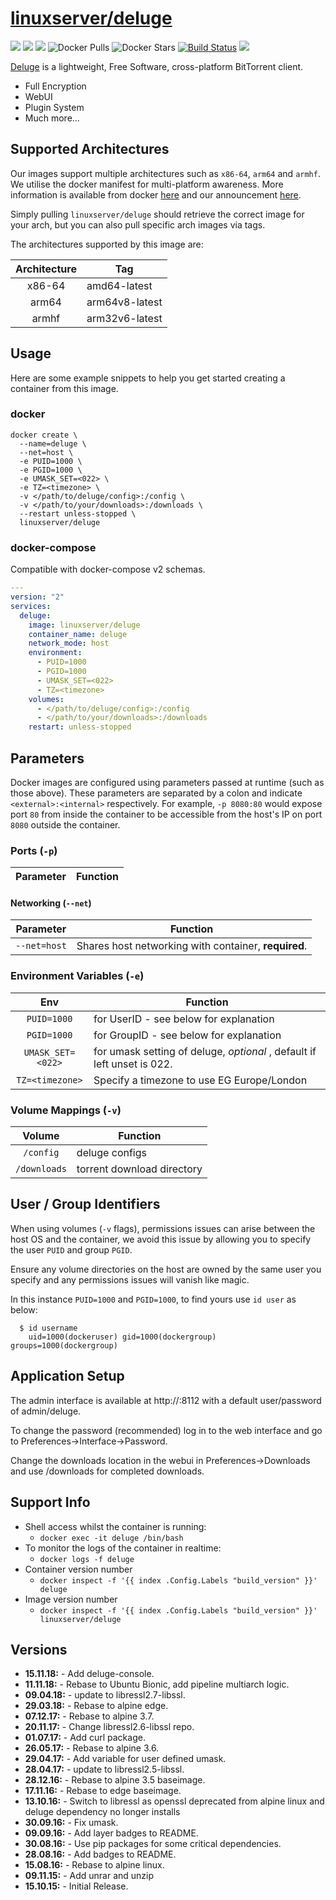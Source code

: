 # [linuxserver/deluge](https://github.com/linuxserver/docker-deluge)

[![](https://img.shields.io/discord/354974912613449730.svg?logo=discord&label=LSIO%20Discord&style=flat-square)](https://discord.gg/YWrKVTn)
[![](https://images.microbadger.com/badges/version/linuxserver/deluge.svg)](https://microbadger.com/images/linuxserver/deluge "Get your own version badge on microbadger.com")
[![](https://images.microbadger.com/badges/image/linuxserver/deluge.svg)](https://microbadger.com/images/linuxserver/deluge "Get your own version badge on microbadger.com")
![Docker Pulls](https://img.shields.io/docker/pulls/linuxserver/deluge.svg)
![Docker Stars](https://img.shields.io/docker/stars/linuxserver/deluge.svg)
[![Build Status](https://ci.linuxserver.io/buildStatus/icon?job=Docker-Pipeline-Builders/docker-deluge/master)](https://ci.linuxserver.io/job/Docker-Pipeline-Builders/job/docker-deluge/job/master/)
[![](https://lsio-ci.ams3.digitaloceanspaces.com/linuxserver/deluge/latest/badge.svg)](https://lsio-ci.ams3.digitaloceanspaces.com/linuxserver/deluge/latest/index.html)

[Deluge](http://deluge-torrent.org/) is a lightweight, Free Software, cross-platform BitTorrent client.

* Full Encryption
* WebUI
* Plugin System
* Much more...


## Supported Architectures

Our images support multiple architectures such as `x86-64`, `arm64` and `armhf`. We utilise the docker manifest for multi-platform awareness. More information is available from docker [here](https://github.com/docker/distribution/blob/master/docs/spec/manifest-v2-2.md#manifest-list) and our announcement [here](https://blog.linuxserver.io/2019/02/21/the-lsio-pipeline-project/). 

Simply pulling `linuxserver/deluge` should retrieve the correct image for your arch, but you can also pull specific arch images via tags.

The architectures supported by this image are:

| Architecture | Tag |
| :----: | --- |
| x86-64 | amd64-latest |
| arm64 | arm64v8-latest |
| armhf | arm32v6-latest |


## Usage

Here are some example snippets to help you get started creating a container from this image.

### docker

```
docker create \
  --name=deluge \
  --net=host \
  -e PUID=1000 \
  -e PGID=1000 \
  -e UMASK_SET=<022> \
  -e TZ=<timezone> \
  -v </path/to/deluge/config>:/config \
  -v </path/to/your/downloads>:/downloads \
  --restart unless-stopped \
  linuxserver/deluge
```


### docker-compose

Compatible with docker-compose v2 schemas.

```yaml
---
version: "2"
services:
  deluge:
    image: linuxserver/deluge
    container_name: deluge
    network_mode: host
    environment:
      - PUID=1000
      - PGID=1000
      - UMASK_SET=<022>
      - TZ=<timezone>
    volumes:
      - </path/to/deluge/config>:/config
      - </path/to/your/downloads>:/downloads
    restart: unless-stopped
```

## Parameters

Docker images are configured using parameters passed at runtime (such as those above). These parameters are separated by a colon and indicate `<external>:<internal>` respectively. For example, `-p 8080:80` would expose port `80` from inside the container to be accessible from the host's IP on port `8080` outside the container.

### Ports (`-p`)

| Parameter | Function |
| :----: | --- |

#### Networking (`--net`)
| Parameter | Function |
| :-----:   | --- |
| `--net=host` | Shares host networking with container, **required**. |

### Environment Variables (`-e`)

| Env | Function |
| :----: | --- |
| `PUID=1000` | for UserID - see below for explanation |
| `PGID=1000` | for GroupID - see below for explanation |
| `UMASK_SET=<022>` | for umask setting of deluge, *optional* , default if left unset is 022. |
| `TZ=<timezone>` | Specify a timezone to use EG Europe/London |

### Volume Mappings (`-v`)

| Volume | Function |
| :----: | --- |
| `/config` | deluge configs |
| `/downloads` | torrent download directory |



## User / Group Identifiers

When using volumes (`-v` flags), permissions issues can arise between the host OS and the container, we avoid this issue by allowing you to specify the user `PUID` and group `PGID`.

Ensure any volume directories on the host are owned by the same user you specify and any permissions issues will vanish like magic.

In this instance `PUID=1000` and `PGID=1000`, to find yours use `id user` as below:

```
  $ id username
    uid=1000(dockeruser) gid=1000(dockergroup) groups=1000(dockergroup)
```

## Application Setup

The admin interface is available at http://<ip>:8112 with a default user/password of admin/deluge.

To change the password (recommended) log in to the web interface and go to Preferences->Interface->Password.

Change the downloads location in the webui in Preferences->Downloads and use /downloads for completed downloads.



## Support Info

* Shell access whilst the container is running: 
  * `docker exec -it deluge /bin/bash`
* To monitor the logs of the container in realtime: 
  * `docker logs -f deluge`
* Container version number 
  * `docker inspect -f '{{ index .Config.Labels "build_version" }}' deluge`
* Image version number
  * `docker inspect -f '{{ index .Config.Labels "build_version" }}' linuxserver/deluge`

## Versions

* **15.11.18:** - Add deluge-console.
* **11.11.18:** - Rebase to Ubuntu Bionic, add pipeline multiarch logic.
* **09.04.18:** - update to libressl2.7-libssl.
* **29.03.18:** - Rebase to alpine edge.
* **07.12.17:** - Rebase to alpine 3.7.
* **20.11.17:** - Change libressl2.6-libssl repo.
* **01.07.17:** - Add curl package.
* **26.05.17:** - Rebase to alpine 3.6.
* **29.04.17:** - Add variable for user defined umask.
* **28.04.17:** - update to libressl2.5-libssl.
* **28.12.16:** - Rebase to alpine 3.5 baseimage.
* **17.11.16:** - Rebase to edge baseimage.
* **13.10.16:** - Switch to libressl as openssl deprecated from alpine linux and deluge dependency no longer installs
* **30.09.16:** - Fix umask.
* **09.09.16:** - Add layer badges to README.
* **30.08.16:** - Use pip packages for some critical dependencies.
* **28.08.16:** - Add badges to README.
* **15.08.16:** - Rebase to alpine linux.
* **09.11.15:** - Add unrar and unzip
* **15.10.15:** - Initial Release.
